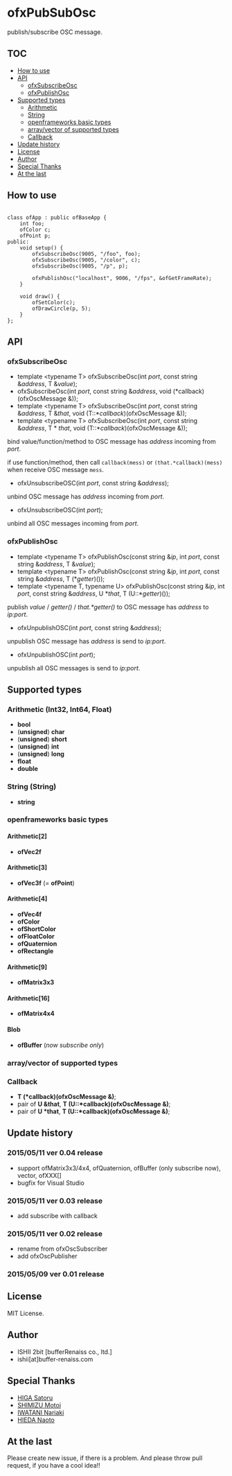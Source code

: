 # ofxPubSubOsc

publish/subscribe OSC message.

## TOC

* [How to use](#HowToUse)
* [API](#API)
	* [ofxSubscribeOsc](#API_ofxSubscribeOsc)
	* [ofxPublishOsc](#API_ofxPublishOsc)
* [Supported types](#SupportedTypes)
	* [Arithmetic](#SupportedTypes_Arithmetic)
	* [String](#SupportedTypes_String)
	* [openframeworks basic types](#SupportedTypes_ofBasic)
	* [array/vector of supported types](#SupportedTypes_ArrayVector)
	* [Callback](#SupportedTypes_Callback)
* [Update history](#UpdateHistory)
* [License](#License)
* [Author](#Author)
* [Special Thanks](#SpecialThanks)
* [At the last](#AtTheLast)

## <a name="HowToUse"> How to use

```

class ofApp : public ofBaseApp {
	int foo;
	ofColor c;
	ofPoint p;
public:
	void setup() {
		ofxSubscribeOsc(9005, "/foo", foo);
		ofxSubscribeOsc(9005, "/color", c);
		ofxSubscribeOsc(9005, "/p", p);
		
		ofxPublishOsc("localhost", 9006, "/fps", &ofGetFrameRate);
	}
	
	void draw() {
		ofSetColor(c);
		ofDrawCircle(p, 5);
	}
};

```

## <a name="API">API</a>

### <a name="API_ofxSubscribeOsc">ofxSubscribeOsc</a>

* template \<typename T\> ofxSubscribeOsc(int _port_, const string &_address_, T &_value_);
* ofxSubscribeOsc(int _port_, const string &_address_, void (*callback)(ofxOscMessage &));
* template \<typename T\> ofxSubscribeOsc(int _port_, const string &_address_, T &_that_, void (T::*_callback_)(ofxOscMessage &));
* template \<typename T\> ofxSubscribeOsc(int _port_, const string &_address_, T * _that_, void (T::*_callback_)(ofxOscMessage &));

bind value/function/method to OSC message has _address_ incoming from _port_.

if use function/method, then call `callback(mess)` or `(that.*callback)(mess)` when receive OSC message `mess`.

* ofxUnsubscribeOSC(int _port_, const string &_address_);

unbind OSC message has _address_ incoming from _port_.

* ofxUnsubscribeOSC(int _port_);

unbind all OSC messages incoming from _port_.

### <a name="API_ofxPublishOsc">ofxPublishOsc</a>

* template \<typename T\> ofxPublishOsc(const string &_ip_, int _port_, const string &_address_, T &_value_);
* template \<typename T\> ofxPublishOsc(const string &_ip_, int _port_, const string &_address_, T (*_getter_)());
* template \<typename T, typename U\> ofxPublishOsc(const string &_ip_, int _port_, const string &_address_, U \*_that_, T (U::*_getter_)());

publish _value_ / _getter()_ / _that.*getter()_ to OSC message has _address_ to _ip:port_.


* ofxUnpublishOSC(int _port_, const string &_address_);

unpublish OSC message has _address_ is send to _ip:port_.

* ofxUnpublishOSC(int _port_);

unpublish all OSC messages is send to _ip:port_.

## <a name="SupportedTypes">Supported types</a>

### <a name="SupportedTypes_Arithmetic">Arithmetic (Int32, Int64, Float)</a>
* **bool**
* (**unsigned**) **char**
* (**unsigned**) **short**
* (**unsigned**) **int**
* (**unsigned**) **long**
* **float**
* **double**

### <a name="SupportedTypes_String">String (String)</a>
* **string**

### <a name="SupportedTypes_ofBasic">openframeworks basic types</a>

#### Arithmetic\[2\]
* **ofVec2f**

#### Arithmetic\[3\]
* **ofVec3f** (= **ofPoint**)

#### Arithmetic\[4\]
* **ofVec4f**
* **ofColor**
* **ofShortColor**
* **ofFloatColor**
* **ofQuaternion**
* **ofRectangle**

#### Arithmetic\[9\]
* **ofMatrix3x3**

#### Arithmetic\[16\]
* **ofMatrix4x4**

#### Blob
* **ofBuffer** (_now subscribe only_)

### <a name="SupportedTypes_ArrayVector">array/vector of supported types</a>

### <a name="SupportedTypes_Callback">Callback</a>
* **T (\*callback)(ofxOscMessage &)**;
* pair of **U &that**, **T (U::\*callback)(ofxOscMessage &)**;
* pair of **U \*that**, **T (U::\*callback)(ofxOscMessage &)**;

## <a name="UpdateHistory">Update history</a>

### 2015/05/11 ver 0.04 release

* support ofMatrix3x3/4x4, ofQuaternion, ofBuffer (only subscribe now), vector<ofXXX>, ofXXX[]
* bugfix for Visual Studio

### 2015/05/11 ver 0.03 release

* add subscribe with callback

### 2015/05/11 ver 0.02 release

* rename from ofxOscSubscriber
* add ofxOscPublisher

### 2015/05/09 ver 0.01 release

## <a name="License">License</a>

MIT License.

## <a name="Author">Author</a>

* ISHII 2bit [bufferRenaiss co., ltd.]
* ishii[at]buffer-renaiss.com

## <a name="SpecialThanks">Special Thanks</a>

* [HIGA Satoru](http://github.com/satoruhiga)
* [SHIMIZU Motoi](http://github.com/motoishmz)
* [IWATANI Nariaki](http://github.com/nariakiiwatani)
* [HIEDA Naoto](http://github.com/micuat)

## <a name="AtTheLast">At the last</a>

Please create new issue, if there is a problem.
And please throw pull request, if you have a cool idea!!